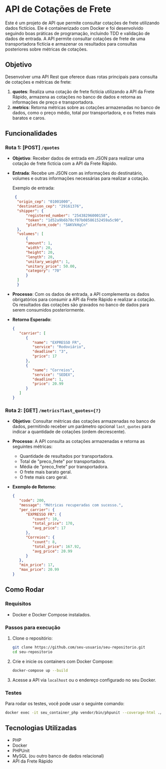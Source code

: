 
# API de Cotações de Frete

Este é um projeto de API que permite consultar cotações de frete utilizando dados fictícios. Ele é containerizado com Docker e foi desenvolvido seguindo boas práticas de programação, incluindo TDD e validação de dados de entrada. A API permite consultar cotações de frete de uma transportadora fictícia e armazenar os resultados para consultas posteriores sobre métricas de cotações.

## Objetivo

Desenvolver uma API Rest que oferece duas rotas principais para consulta de cotações e métricas de frete:

1. **quotes**: Realiza uma cotação de frete fictícia utilizando a API da Frete Rápido, armazena as cotações no banco de dados e retorna as informações de preço e transportadora.
2. **metrics**: Retorna métricas sobre as cotações armazenadas no banco de dados, como o preço médio, total por transportadora, e os fretes mais baratos e caros.

## Funcionalidades

### Rota 1: [POST] `/quotes`

- **Objetivo**: Receber dados de entrada em JSON para realizar uma cotação de frete fictícia com a API da Frete Rápido.
- **Entrada**: Recebe um JSON com as informações do destinatário, volumes e outras informações necessárias para realizar a cotação.
  
  Exemplo de entrada:

  ```json
   {
    "origin_cep": "01001000",
    "destination_cep": "29161376",
    "shipper": {
        "registered_number": "25438296000158",
        "token": "1d52a9b6b78cf07b08586152459a5c90",
        "platform_code": "5AKVkHqCn"
    },
    "volumes": [
        {
        "amount": 1,
        "width": 20,
        "height": 20,
        "length": 20,
        "unitary_weight": 1,
        "unitary_price": 50.00,
        "category": "70"
        }
    ]
    }

  ```

- **Processo**: Com os dados de entrada, a API complementa os dados obrigatórios para consumir a API da Frete Rápido e realizar a cotação. Os resultados das cotações são gravados no banco de dados para serem consumidos posteriormente.

- **Retorno Esperado**:

  ```json
  {
     "carrier": [
        {
           "name": "EXPRESSO FR",
           "service": "Rodoviário",
           "deadline": "3",
           "price": 17
        },
        {
           "name": "Correios",
           "service": "SEDEX",
           "deadline": 1,
           "price": 20.99
        }
     ]
  }
  ```

### Rota 2: [GET] `/metrics?last_quotes={?}`

- **Objetivo**: Consultar métricas das cotações armazenadas no banco de dados, permitindo receber um parâmetro opcional `last_quotes` para indicar a quantidade de cotações (ordem decrescente).
- **Processo**: A API consulta as cotações armazenadas e retorna as seguintes métricas:
  - Quantidade de resultados por transportadora.
  - Total de "preco_frete" por transportadora.
  - Média de "preco_frete" por transportadora.
  - O frete mais barato geral.
  - O frete mais caro geral.

- **Exemplo de Retorno**:

  ```json
  {
     "code": 200,
     "message": "Métricas recuperadas com sucesso.",
     "per_carrier": {
        "EXPRESSO FR": {
           "count": 10,
           "total_price": 170,
           "avg_price": 17
        },
        "Correios": {
           "count": 8,
           "total_price": 167.92,
           "avg_price": 20.99
        }
     },
     "min_price": 17,
     "max_price": 20.99
  }
  ```

## Como Rodar

### Requisitos

- Docker e Docker Compose instalados.

### Passos para execução

1. Clone o repositório:
   ```bash
   git clone https://github.com/seu-usuario/seu-repositorio.git
   cd seu-repositorio
   ```

2. Crie e inicie os containers com Docker Compose:
   ```bash
   docker-compose up --build
   ```

3. Acesse a API via `localhost` ou o endereço configurado no seu Docker.

### Testes

Para rodar os testes, você pode usar o seguinte comando:

```bash
docker exec -it seu_container_php vendor/bin/phpunit --coverage-html ./build/coverage
```

## Tecnologias Utilizadas

- PHP
- Docker
- PHPUnit
- MySQL (ou outro banco de dados relacional)
- API da Frete Rápido
